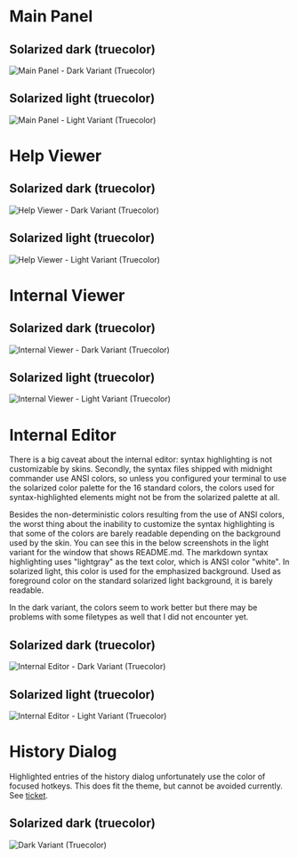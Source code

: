 # Main Panel
## Solarized dark (truecolor)
![Main Panel - Dark Variant (Truecolor)](dark-truecolor.png)
## Solarized light (truecolor)
![Main Panel - Light Variant (Truecolor)](light-truecolor.png)

# Help Viewer
## Solarized dark (truecolor)
![Help Viewer - Dark Variant (Truecolor)](dark-truecolor-help.png)
## Solarized light (truecolor)
![Help Viewer - Light Variant (Truecolor)](light-truecolor-help.png)

# Internal Viewer
## Solarized dark (truecolor)
![Internal Viewer - Dark Variant (Truecolor)](dark-truecolor-internalviewer.png)
## Solarized light (truecolor)
![Internal Viewer - Light Variant (Truecolor)](light-truecolor-internalviewer.png)

# Internal Editor

There is a big caveat about the internal editor: syntax highlighting is not customizable by skins. Secondly, the syntax
files shipped with midnight commander use ANSI colors, so unless you configured your terminal to use the solarized color
palette for the 16 standard colors, the colors used for syntax-highlighted elements might not be from the solarized
palette at all.

Besides the non-deterministic colors resulting from the use of ANSI colors, the worst thing about the inability to
customize the syntax highlighting is that some of the colors are barely readable depending on the background used by the
skin. You can see this in the below screenshots in the light variant for the window that shows README.md. The markdown
syntax highlighting uses "lightgray" as the text color, which is ANSI color "white". In solarized light, this color is
used for the emphasized background. Used as foreground color on the standard solarized light background, it is barely
readable.

In the dark variant, the colors seem to work better but there may be problems with some filetypes as well that I did not
encounter yet.

## Solarized dark (truecolor)
![Internal Editor - Dark Variant (Truecolor)](dark-truecolor-editor.png)
## Solarized light (truecolor)
![Internal Editor - Light Variant (Truecolor)](light-truecolor-editor.png)

# History Dialog
Highlighted entries of the history dialog unfortunately use the color of focused hotkeys. This does fit the theme, but
cannot be avoided currently. See [ticket](https://midnight-commander.org/ticket/3160).

## Solarized dark (truecolor)
![Dark Variant (Truecolor)](dark-truecolor-history-dialog.png)

<!-- vim: set ts=4 sw=4 expandtab fenc=utf8 ff=unix tw=120: -->
